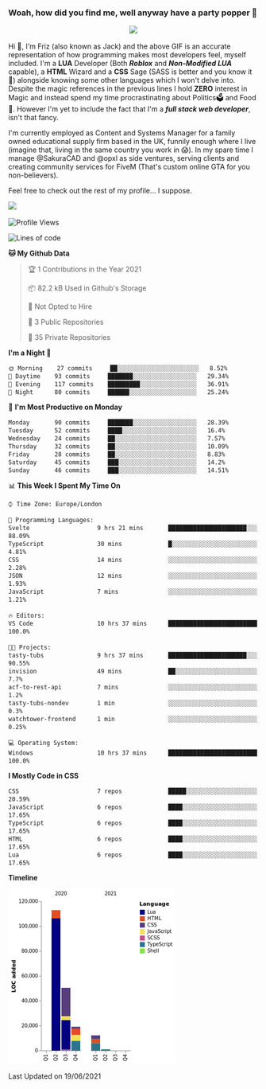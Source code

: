 ### Woah, how did you find me, well anyway have a party popper 🎉

<p align="center">
  <img  src="https://66.media.tumblr.com/d2766024a15e8c140bf20f314664eed2/d1615166bf58615c-d8/s400x600/aabc473a64edc43599d5345fd1e9e792d66ecc48.gifv">
</p>

Hi :wave:, I'm Friz (also known as Jack) and the above GIF is an accurate representation of how programming makes most developers feel, myself included. I'm a **LUA** Developer (Both ***Roblox*** and ***Non-Modified LUA*** capable), a **HTML** Wizard and a **CSS** Sage (SASS is better and you know it :pray:) alongside knowing some other languages which I won't delve into. Despite the magic references in the previous lines I hold **ZERO** interest in Magic and instead spend my time procrastinating about Politics🗳️ and Food🍔. However I'm yet to include the fact that I'm a ***full stack web developer***, isn't that fancy.

I'm currently employed as Content and Systems Manager for a family owned educational supply firm based in the UK, funnily enough where I live (imagine that, living in the same country you work in 😱). In my spare time I manage @SakuraCAD and @opxl as side ventures, serving clients and creating community services for FiveM (That's custom online GTA for you non-believers).

Feel free to check out the rest of my profile... I suppose.

<a href="https://github.com/anuraghazra/github-readme-stats">
  <img  src="https://github-readme-stats.vercel.app/api?username=JackOPXL&count_private=true&show_icons=true&theme=tokyonight" />
</a>



<!--START_SECTION:waka-->
![Profile Views](http://img.shields.io/badge/Profile%20Views-0-blue)

![Lines of code](https://img.shields.io/badge/From%20Hello%20World%20I%27ve%20Written-195571%20lines%20of%20code-blue)

**🐱 My Github Data** 

> 🏆 1 Contributions in the Year 2021
 > 
> 📦 82.2 kB Used in Github's Storage 
 > 
> 🚫 Not Opted to Hire
 > 
> 📜 3 Public Repositories 
 > 
> 🔑 35 Private Repositories  
 > 
**I'm a Night 🦉** 

```text
🌞 Morning    27 commits     ██░░░░░░░░░░░░░░░░░░░░░░░   8.52% 
🌆 Daytime    93 commits     ███████░░░░░░░░░░░░░░░░░░   29.34% 
🌃 Evening    117 commits    █████████░░░░░░░░░░░░░░░░   36.91% 
🌙 Night      80 commits     ██████░░░░░░░░░░░░░░░░░░░   25.24%

```
📅 **I'm Most Productive on Monday** 

```text
Monday       90 commits     ███████░░░░░░░░░░░░░░░░░░   28.39% 
Tuesday      52 commits     ████░░░░░░░░░░░░░░░░░░░░░   16.4% 
Wednesday    24 commits     ██░░░░░░░░░░░░░░░░░░░░░░░   7.57% 
Thursday     32 commits     ██░░░░░░░░░░░░░░░░░░░░░░░   10.09% 
Friday       28 commits     ██░░░░░░░░░░░░░░░░░░░░░░░   8.83% 
Saturday     45 commits     ███░░░░░░░░░░░░░░░░░░░░░░   14.2% 
Sunday       46 commits     ███░░░░░░░░░░░░░░░░░░░░░░   14.51%

```


📊 **This Week I Spent My Time On** 

```text
⌚︎ Time Zone: Europe/London

💬 Programming Languages: 
Svelte                   9 hrs 21 mins       ██████████████████████░░░   88.09% 
TypeScript               30 mins             █░░░░░░░░░░░░░░░░░░░░░░░░   4.81% 
CSS                      14 mins             ░░░░░░░░░░░░░░░░░░░░░░░░░   2.28% 
JSON                     12 mins             ░░░░░░░░░░░░░░░░░░░░░░░░░   1.93% 
JavaScript               7 mins              ░░░░░░░░░░░░░░░░░░░░░░░░░   1.21%

🔥 Editors: 
VS Code                  10 hrs 37 mins      █████████████████████████   100.0%

🐱‍💻 Projects: 
tasty-tubs               9 hrs 37 mins       ██████████████████████░░░   90.55% 
invision                 49 mins             ██░░░░░░░░░░░░░░░░░░░░░░░   7.7% 
acf-to-rest-api          7 mins              ░░░░░░░░░░░░░░░░░░░░░░░░░   1.2% 
tasty-tubs-nondev        1 min               ░░░░░░░░░░░░░░░░░░░░░░░░░   0.3% 
watchtower-frontend      1 min               ░░░░░░░░░░░░░░░░░░░░░░░░░   0.25%

💻 Operating System: 
Windows                  10 hrs 37 mins      █████████████████████████   100.0%

```

**I Mostly Code in CSS** 

```text
CSS                      7 repos             █████░░░░░░░░░░░░░░░░░░░░   20.59% 
JavaScript               6 repos             ████░░░░░░░░░░░░░░░░░░░░░   17.65% 
TypeScript               6 repos             ████░░░░░░░░░░░░░░░░░░░░░   17.65% 
HTML                     6 repos             ████░░░░░░░░░░░░░░░░░░░░░   17.65% 
Lua                      6 repos             ████░░░░░░░░░░░░░░░░░░░░░   17.65%

```


**Timeline**

![Chart not found](https://raw.githubusercontent.com/JackOPXL/JackOPXL/master/charts/bar_graph.png) 


 Last Updated on 19/06/2021
<!--END_SECTION:waka-->

